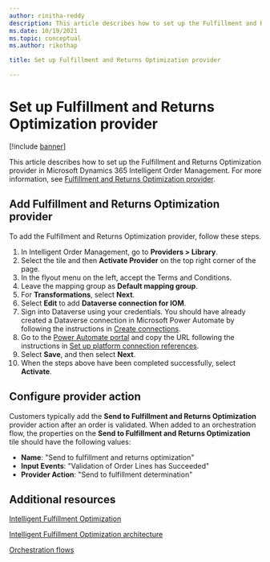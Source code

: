 ```yaml
---
author: rinitha-reddy
description: This article describes how to set up the Fulfillment and Returns Optimization provider in Microsoft Dynamics 365 Intelligent Order Management.
ms.date: 10/19/2021
ms.topic: conceptual
ms.author: rikothap

title: Set up Fulfillment and Returns Optimization provider

---
```


# Set up Fulfillment and Returns Optimization provider

[!include [banner](includes/banner.md)]

This article describes how to set up the Fulfillment and Returns Optimization provider in Microsoft Dynamics 365 Intelligent Order Management. For more information, see [Fulfillment and Returns Optimization provider](fulfillment-returns-optimization.md).

## Add Fulfillment and Returns Optimization provider

To add the Fulfillment and Returns Optimization provider, follow these steps.
 
1. In Intelligent Order Management, go to **Providers \> Library**.
2. Select the tile and then **Activate Provider** on the top right corner of the page. 
3. In the flyout menu on the left, accept the Terms and Conditions.
1. Leave the mapping group as **Default mapping group**.
1. For **Transformations**, select **Next**.
1. Select **Edit** to add **Dataverse connection for IOM**. 
1. Sign into Dataverse using your credentials. You should have already created a Dataverse connection in Microsoft Power Automate by following the instructions in [Create connections](setup.md#create-connections).
1. Go to the [Power Automate portal](https://us.flow.microsoft.com/) and copy the URL following the instructions in [Set up platform connection references](setup.md#create-connections). 
1. Select **Save**, and then select **Next**.
1. When the steps above have been completed successfully, select **Activate**.
 
## Configure provider action

Customers typically add the **Send to Fulfillment and Returns Optimization** provider action after an order is validated. When added to an orchestration flow, the properties on the **Send to Fulfillment and Returns Optimization** tile should have the following values:

- **Name**: "Send to fulfillment and returns optimization" 
- **Input Events**: "Validation of Order Lines has Succeeded"
- **Provider Action**: "Send to fulfillment determination"

## Additional resources

[Intelligent Fulfillment Optimization](ifo.md) 

[Intelligent Fulfillment Optimization architecture](ifo-arch.md)

[Orchestration flows](orchestration-flows.md)
